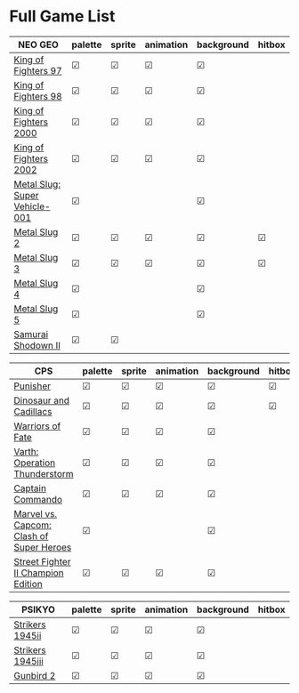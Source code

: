 # Full Game List

|NEO GEO|palette|sprite |animation  |background |hitbox |
|-      |-      |-      |-          |-          |-      |
| [King of Fighters 97](https://asv.bombzj.com/viewer.html?kof97)   |☑ |☑ |☑ |☑ |   |
| [King of Fighters 98](https://asv.bombzj.com/viewer.html?kof98)   |☑ |☑ |☑ |☑ |   |
| [King of Fighters 2000](https://asv.bombzj.com/viewer.html?kof2000)   |☑ |☑ |☑ |☑ |   |
| [King of Fighters 2002](https://asv.bombzj.com/viewer.html?kof2002)   |☑ |☑ |☑ |☑ |   |
| [Metal Slug: Super Vehicle-001](https://asv.bombzj.com/viewer.html?mslug)   |☑ | | |☑ | |
| [Metal Slug 2](https://asv.bombzj.com/viewer.html?mslug2)   |☑ |☑ |☑ |☑ |☑ |
| [Metal Slug 3](https://asv.bombzj.com/viewer.html?mslug3)   |☑ |☑ |☑ |☑ |☑ |
| [Metal Slug 4](https://asv.bombzj.com/viewer.html?mslug4)   |☑ | | |☑ | |
| [Metal Slug 5](https://asv.bombzj.com/viewer.html?mslug5)   |☑ | | |☑ | |
| [Samurai Shodown II](https://asv.bombzj.com/viewer.html?samsho2)   |☑ |☑ | | | |

|CPS    |palette|sprite |animation  |background |hitbox |
|-      |-      |-      |-          |-          |-      |
| [Punisher](https://asv.bombzj.com/viewer.html?punisher)   |☑ |☑ |☑ |☑ |☑ |
| [Dinosaur and Cadillacs](https://asv.bombzj.com/viewer.html?dino) |☑ |☑ |☑ |☑ |☑ |
| [Warriors of Fate](https://asv.bombzj.com/viewer.html?wof)    |☑ |☑ |☑ |☑ | |
| [Varth: Operation Thunderstorm](https://asv.bombzj.com/viewer.html?varth) |☑ |☑ |☑ |☑ | |
| [Captain Commando](https://asv.bombzj.com/viewer.html?captcomm)   |☑ |☑ |☑ |☑ | |
| [Marvel vs. Capcom: Clash of Super Heroes](https://asv.bombzj.com/viewer.html?mvsc)   |☑ | | |☑ | |
| [Street Fighter II Champion Edition](https://asv.bombzj.com/viewer.html?sf2ce)    |☑ |☑ |☑ |☑ | |

|PSIKYO |palette|sprite |animation  |background |hitbox |
|-      |-      |-      |-          |-          |-      |
| [Strikers 1945ii](https://asv.bombzj.com/viewer.html?1945ii)  |☑ |☑ |☑ |☑ | |
| [Strikers 1945iii](https://asv.bombzj.com/viewer.html?1945iii)  |☑ |☑ |☑ |☑ | |
| [Gunbird 2](https://asv.bombzj.com/viewer.html?gunbird2)  |☑ |☑ |☑ |☑ | |

